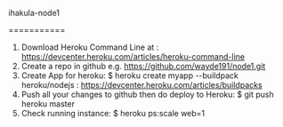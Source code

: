 ihakula-node1

===========
1. Download Heroku Command Line at : https://devcenter.heroku.com/articles/heroku-command-line
2. Create a repo in github e.g. https://github.com/wayde191/node1.git
3. Create App for heroku: $ heroku create myapp --buildpack heroku/nodejs : https://devcenter.heroku.com/articles/buildpacks
4. Push all your changes to github then do deploy to Heroku: $ git push heroku master
5. Check running instance: $ heroku ps:scale web=1
